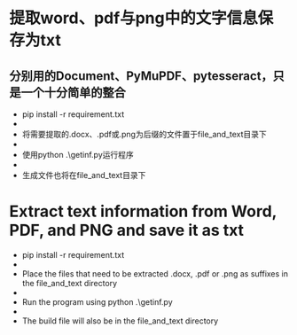 # 提取word、pdf与png中的文字信息保存为txt
## 分别用的Document、PyMuPDF、pytesseract，只是一个十分简单的整合

- pip install -r requirement.txt
- 
- 将需要提取的.docx、.pdf或.png为后缀的文件置于file_and_text目录下
- 
- 使用python .\getinf.py运行程序
- 
- 生成文件也将在file_and_text目录下

# Extract text information from Word, PDF, and PNG and save it as txt

- pip install -r requirement.txt
- 
- Place the files that need to be extracted .docx, .pdf or .png as suffixes in the file_and_text directory
- 
- Run the program using python .\getinf.py
- 
- The build file will also be in the file_and_text directory
